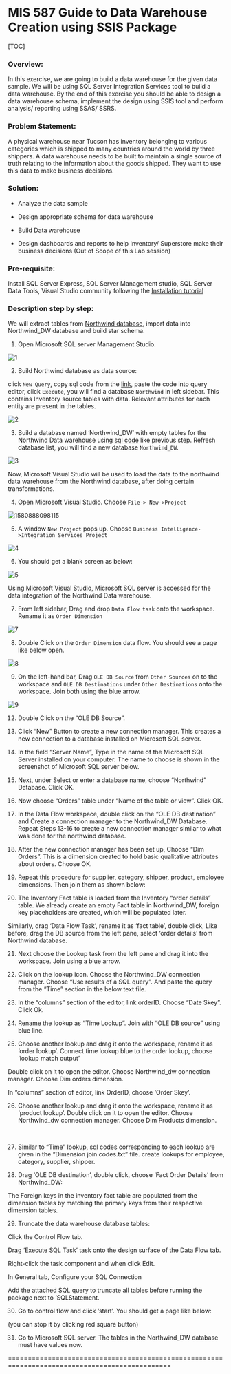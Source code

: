 # MIS 587 Guide to Data Warehouse Creation using SSIS Package



[TOC]

### Overview:

In this exercise, we are going to build a data warehouse for the given data sample. We will be using SQL Server Integration Services tool to build a data warehouse. By the end of this exercise you should be able to design a data warehouse schema, implement the design using SSIS tool and perform analysis/ reporting using SSAS/ SSRS.

### Problem Statement: 

A physical warehouse near Tucson has inventory belonging to various categories which is shipped to many countries around the world by three shippers. A data warehouse needs to be built to maintain a single source of truth relating to the information about the goods shipped. They want to use this data to make business decisions.

### Solution:

* Analyze the data sample

* Design appropriate schema for data warehouse

* Build Data warehouse

* Design dashboards and reports to help Inventory/ Superstore make their business decisions (Out of Scope of this Lab session)

### Pre-requisite: 

Install SQL Server Express, SQL Server Management studio, SQL Server Data Tools, Visual Studio community   following the [Installation tutorial](https://github.com/liuhoward/teaching/blob/master/business_intelligence/Datawarehouse_Installation.md)





### Description step by step:

We will extract tables from [Northwind database](https://github.com/liuhoward/teaching/blob/master/business_intelligence/Northwind-Sample-Database-Diagram.pdf), import data into Northwind_DW database and build star schema.

1. Open Microsoft SQL server Management Studio.

![1](https://github.com/liuhoward/teaching/raw/master/business_intelligence/dw_assets/1.PNG)

2. Build Northwind database as data source:

click `New Query`, copy sql code from the [link](https://raw.githubusercontent.com/liuhoward/teaching/master/business_intelligence/instnwnd.sql.txt), paste the code into query editor, click `Execute`, you will find a database `Northwind` in left sidebar. This contains Inventory source tables with data. Relevant attributes for each entity are present in the tables.

![2](https://github.com/liuhoward/teaching/raw/master/business_intelligence/dw_assets/2.PNG)                                

3. Build a database named ‘Northwind_DW’ with empty tables for the Northwind Data warehouse using [sql code](https://raw.githubusercontent.com/liuhoward/teaching/master/business_intelligence/Northwind_DW_init.sql.txt) like previous step. Refresh database list, you will find a new database `Northwind_DW`.

![3](https://github.com/liuhoward/teaching/raw/master/business_intelligence/dw_assets/3.PNG)



Now, Microsoft Visual Studio will be used to load the data to the northwind data warehouse from the Northwind database, after doing certain transformations.

4. Open Microsoft Visual Studio. Choose `File-> New->Project`

![1580888098115](https://github.com/liuhoward/teaching/raw/master/business_intelligence/dw_assets/1580888098115.png)

5.  A window `New Project` pops up. Choose `Business Intelligence->Integration Services Project`

![4](https://github.com/liuhoward/teaching/raw/master/business_intelligence/dw_assets/4.PNG)

6. You should get a blank screen as below:

![5](https://github.com/liuhoward/teaching/raw/master/business_intelligence/dw_assets/5.PNG)



Using Microsoft Visual Studio, Microsoft SQL server is accessed for the data integration of the Northwind Data warehouse.

7. From left sidebar, Drag and drop `Data Flow task` onto the workspace. Rename it as `Order Dimension`

![7](https://github.com/liuhoward/teaching/raw/master/business_intelligence/dw_assets/7.PNG)

8. Double Click on the `Order Dimension` data flow. You should see a page like below open.

![8](https://github.com/liuhoward/teaching/raw/master/business_intelligence/dw_assets/8.PNG)

9.  On the left-hand bar, Drag `OLE DB Source` from `Other Sources`  on to the workspace and `OLE DB Destinations` under `Other Destinations` onto the workspace. Join both using the blue arrow.

![9](https://github.com/liuhoward/teaching/raw/master/business_intelligence/dw_assets/9.PNG)

12) Double Click on the “OLE DB Source”. 

   

13) Click “New” Button to create a new connection manager. This creates a new connection to a database installed on Microsoft SQL server.

 

   

14) In the field “Server Name”, Type in the name of the Microsoft SQL Server installed on your computer. The name to choose is shown in the screenshot of Microsoft SQL server below.

   

 

15)  Next, under Select or enter a database name, choose “Northwind” Database. Click OK.

 

   

 

16)  Now choose “Orders” table under “Name of the table or view”. Click OK.

   

 

17) In the Data Flow workspace, double click on the “OLE DB destination” and Create a connection manager to the Northwind_DW Database. Repeat Steps 13-16 to create a new connection manager similar to what was done for the northwind database.

18) After the new connection manager has been set up, Choose “Dim Orders”. This is a dimension created to hold basic qualitative attributes about orders. Choose OK.

   

 

19) Repeat this procedure for supplier, category, shipper, product, employee dimensions. Then join them as shown below:

   

 

20)  The Inventory Fact table is loaded from the Inventory “order details” table. We already create an empty Fact table in Northwind_DW, foreign key placeholders are created, which will be populated later.

 

Similarly, drag ‘Data Flow Task’, rename it as ‘fact table’, double click, Like before, drag the DB source from the left pane, select ‘order details’ from Northwind database.

   

 

   

 

21) Next choose the Lookup task from the left pane and drag it into the workspace. Join using a blue arrow.

   

22) Click on the lookup icon. Choose the Northwind_DW connection manager. Choose “Use results of a SQL query”. And paste the query from the “Time” section in the below text file.

   

 

   

 

23) In the “columns” section of the editor, link orderID. Choose “Date Skey”. Click Ok. 

 

 

   

24) Rename the lookup as “Time Lookup”. Join with “OLE DB source” using blue line.

25) Choose another lookup and drag it onto the workspace, rename it as ‘order lookup’. Connect time lookup blue to the order lookup, choose ‘lookup match output’

   

Double click on it to open the editor. Choose Northwind_dw connection manager. Choose Dim orders dimension.     

In “columns” section of editor, link OrderID, choose ‘Order Skey’.

   

 

26) Choose another lookup and drag it onto the workspace, rename it as ‘product lookup’. Double click on it to open the editor. Choose Northwind_dw connection manager. Choose Dim Products dimension.

   

 

​    

 

27)  Similar to “Time” lookup, sql codes corresponding to each lookup are given in the “Dimension join codes.txt” file. create lookups for employee, category, supplier, shipper.

   

28)  Drag ‘OLE DB destination’, double click, choose ‘Fact Order Details’ from Northwind_DW:   

 

The Foreign keys in the inventory fact table are populated from the dimension tables by matching the primary keys from their respective dimension tables.

   

 

   

 

29)   Truncate the data warehouse database tables:

Click the Control Flow tab.

Drag ‘Execute SQL Task’ task onto the design surface of the Data Flow tab.

   

Right-click the task component and when click Edit.

In General tab, Configure your SQL Connection

   

 

Add the attached SQL query to truncate all tables before running the package next to ‘SQLStatement.

   

   

 

   

 

 

30) Go to control flow and click ‘start’. You should get a page like below:

   

 

(you can stop it by clicking red square button)

   

31) Go to Microsoft SQL server. The tables in the Northwind_DW database must have values now.

   







































































===============================================================================================





